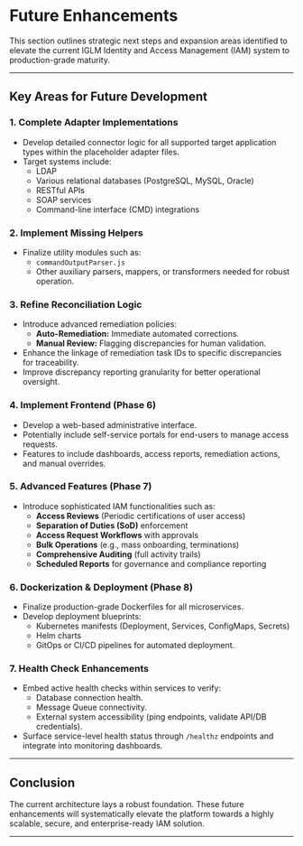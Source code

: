 
# Future Enhancements

This section outlines strategic next steps and expansion areas identified to elevate the current IGLM Identity and Access Management (IAM) system to production-grade maturity.

---

## Key Areas for Future Development

### 1. Complete Adapter Implementations
- Develop detailed connector logic for all supported target application types within the placeholder adapter files.
- Target systems include:
  - LDAP
  - Various relational databases (PostgreSQL, MySQL, Oracle)
  - RESTful APIs
  - SOAP services
  - Command-line interface (CMD) integrations

### 2. Implement Missing Helpers
- Finalize utility modules such as:
  - `commandOutputParser.js`
  - Other auxiliary parsers, mappers, or transformers needed for robust operation.

### 3. Refine Reconciliation Logic
- Introduce advanced remediation policies:
  - **Auto-Remediation:** Immediate automated corrections.
  - **Manual Review:** Flagging discrepancies for human validation.
- Enhance the linkage of remediation task IDs to specific discrepancies for traceability.
- Improve discrepancy reporting granularity for better operational oversight.

### 4. Implement Frontend (Phase 6)
- Develop a web-based administrative interface.
- Potentially include self-service portals for end-users to manage access requests.
- Features to include dashboards, access reports, remediation actions, and manual overrides.

### 5. Advanced Features (Phase 7)
- Introduce sophisticated IAM functionalities such as:
  - **Access Reviews** (Periodic certifications of user access)
  - **Separation of Duties (SoD)** enforcement
  - **Access Request Workflows** with approvals
  - **Bulk Operations** (e.g., mass onboarding, terminations)
  - **Comprehensive Auditing** (full activity trails)
  - **Scheduled Reports** for governance and compliance reporting

### 6. Dockerization & Deployment (Phase 8)
- Finalize production-grade Dockerfiles for all microservices.
- Develop deployment blueprints:
  - Kubernetes manifests (Deployment, Services, ConfigMaps, Secrets)
  - Helm charts
  - GitOps or CI/CD pipelines for automated deployment.

### 7. Health Check Enhancements
- Embed active health checks within services to verify:
  - Database connection health.
  - Message Queue connectivity.
  - External system accessibility (ping endpoints, validate API/DB credentials).
- Surface service-level health status through `/healthz` endpoints and integrate into monitoring dashboards.

---

## Conclusion

The current architecture lays a robust foundation. These future enhancements will systematically elevate the platform towards a highly scalable, secure, and enterprise-ready IAM solution.

---
